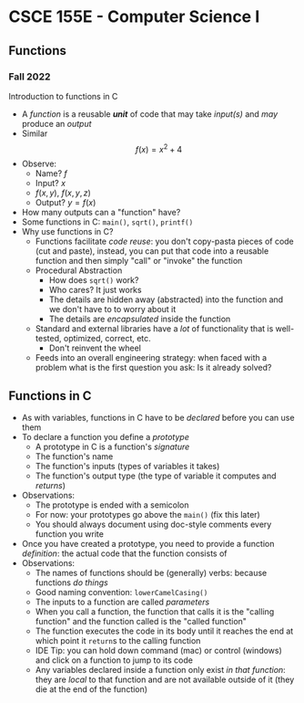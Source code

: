 
# CSCE 155E - Computer Science I
## Functions
### Fall 2022

Introduction to functions in C

* A *function* is a reusable ***unit*** of code that may take *input(s)* and *may* produce an *output*
* Similar
  $$f(x) = x^2 + 4$$
* Observe:
  * Name? $f$
  * Input? $x$
  * $f(x,y)$, $f(x,y,z)$
  * Output?  $y = f(x)$
* How many outputs can a "function" have?
* Some functions in C: `main()`, `sqrt()`, `printf()`
* Why use functions in C?
  * Functions facilitate *code reuse*: you don't copy-pasta pieces of code (cut and paste), instead, you can put that code into a reusable function and then simply "call" or "invoke" the function
  * Procedural Abstraction
    * How does `sqrt()` work?
    * Who cares?  It just works
    * The details are hidden away (abstracted) into the function and we don't have to to worry about it
    * The details are *encapsulated* inside the function
  * Standard and external libraries have a *lot* of functionality that is well-tested, optimized, correct, etc.
    * Don't reinvent the wheel
  * Feeds into an overall engineering strategy: when faced with a problem what is the first question you ask: Is it already solved?

## Functions in C

* As with variables, functions in C have to be *declared* before you can use them
* To declare a function you define a *prototype*
  * A prototype in C is a function's *signature*
  * The function's name
  * The function's inputs (types of variables it takes)
  * The function's output type (the type of variable it computes and *returns*)
* Observations:
  * The prototype is ended with a semicolon
  * For now: your prototypes go above the `main()` (fix this later)
  * You should always document using doc-style comments every function you write
* Once you have created a prototype, you need to provide a function *definition*: the actual code that the function consists of
* Observations:
  * The names of functions should be (generally) verbs: because functions *do things*
  * Good naming convention: `lowerCamelCasing()`
  * The inputs to a function are called *parameters*
  * When you call a function, the function that calls it is the "calling function" and the function called is the "called function"
  * The function executes the code in its body until it reaches the end at which point it `return`s to the calling function
  * IDE Tip: you can hold down command (mac) or control (windows) and click on a function to jump to its code
  * Any variables declared inside a function only exist *in that function*: they are *local* to that function and are not available outside of it (they die at the end of the function)


```text






```
